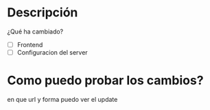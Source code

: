 # Descripción 
¿Qué ha cambiado?

 - [ ] Frontend
 - [ ] Configuracion del server 
 
 # Como puedo probar los cambios?
 en que url y forma puedo ver el update
